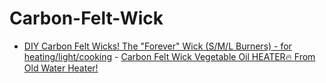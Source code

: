 # Carbon-Felt-Wick
- [DIY Carbon Felt Wicks! The "Forever" Wick (S/M/L Burners) - for heating/light/cooking](https://youtu.be/BCTNBZi7SuY) - [Carbon Felt Wick Vegetable Oil HEATER🔥 From Old Water Heater!](https://youtu.be/7DHLf7DNeCA)
